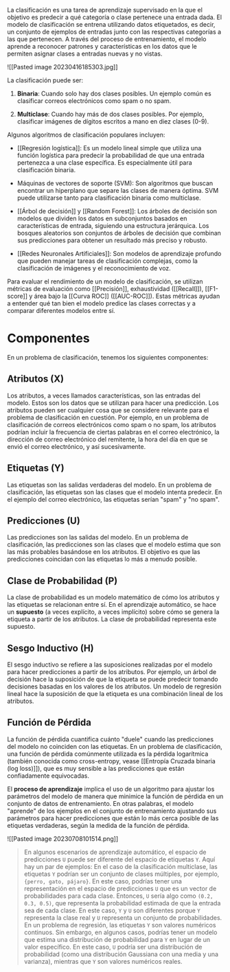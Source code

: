 La clasificación es una tarea de aprendizaje supervisado en la que el objetivo es predecir a qué categoría o clase pertenece una entrada dada. El modelo de clasificación se entrena utilizando datos etiquetados, es decir, un conjunto de ejemplos de entradas junto con las respectivas categorías a las que pertenecen. A través del proceso de entrenamiento, el modelo aprende a reconocer patrones y características en los datos que le permiten asignar clases a entradas nuevas y no vistas.

![[Pasted image 20230416185303.jpg]]

La clasificación puede ser:

1.  **Binaria**: Cuando solo hay dos clases posibles. Un ejemplo común es clasificar correos electrónicos como spam o no spam.

2.  **Multiclase**: Cuando hay más de dos clases posibles. Por ejemplo, clasificar imágenes de dígitos escritos a mano en diez clases (0-9).


Algunos algoritmos de clasificación populares incluyen:

-   [[Regresión logística]]: Es un modelo lineal simple que utiliza una función logística para predecir la probabilidad de que una entrada pertenezca a una clase específica. Es especialmente útil para clasificación binaria.

-   Máquinas de vectores de soporte (SVM): Son algoritmos que buscan encontrar un hiperplano que separe las clases de manera óptima. SVM puede utilizarse tanto para clasificación binaria como multiclase.

-  [[Árbol de decisión]] y [[Random Forest]]: Los árboles de decisión son modelos que dividen los datos en subconjuntos basados en características de entrada, siguiendo una estructura jerárquica. Los bosques aleatorios son conjuntos de árboles de decisión que combinan sus predicciones para obtener un resultado más preciso y robusto.

-   [[Redes Neuronales Artificiales]]: Son modelos de aprendizaje profundo que pueden manejar tareas de clasificación complejas, como la clasificación de imágenes y el reconocimiento de voz.


Para evaluar el rendimiento de un modelo de clasificación, se utilizan métricas de evaluación como [[Precisión]], exhaustividad ([[Recall]]), [[F1-score]] y área bajo la [[Curva ROC]] ([[AUC-ROC]]). Estas métricas ayudan a entender qué tan bien el modelo predice las clases correctas y a comparar diferentes modelos entre sí.

# Componentes 

En un problema de clasificación, tenemos los siguientes componentes:

## Atributos (X)

Los atributos, a veces llamados características, son las entradas del modelo. Estos son los datos que se utilizan para hacer una predicción. Los atributos pueden ser cualquier cosa que se considere relevante para el problema de clasificación en cuestión. Por ejemplo, en un problema de clasificación de correos electrónicos como spam o no spam, los atributos podrían incluir la frecuencia de ciertas palabras en el correo electrónico, la dirección de correo electrónico del remitente, la hora del día en que se envió el correo electrónico, y así sucesivamente.

## Etiquetas (Y)

Las etiquetas son las salidas verdaderas del modelo. En un problema de clasificación, las etiquetas son las clases que el modelo intenta predecir. En el ejemplo del correo electrónico, las etiquetas serían "spam" y "no spam".

## Predicciones (U)

Las predicciones son las salidas del modelo. En un problema de clasificación, las predicciones son las clases que el modelo estima que son las más probables basándose en los atributos. El objetivo es que las predicciones coincidan con las etiquetas lo más a menudo posible.

## Clase de Probabilidad (P)

La clase de probabilidad es un modelo matemático de cómo los atributos y las etiquetas se relacionan entre sí. En el aprendizaje automático, se hace un **supuesto** (a veces explícito, a veces implícito) sobre cómo se genera la etiqueta a partir de los atributos. La clase de probabilidad representa este supuesto.

## Sesgo Inductivo (H)

El sesgo inductivo se refiere a las suposiciones realizadas por el modelo para hacer predicciones a partir de los atributos. Por ejemplo, un árbol de decisión hace la suposición de que la etiqueta se puede predecir tomando decisiones basadas en los valores de los atributos. Un modelo de regresión lineal hace la suposición de que la etiqueta es una combinación lineal de los atributos.

## Función de Pérdida

La función de pérdida cuantifica cuánto "duele" cuando las predicciones del modelo no coinciden con las etiquetas. En un problema de clasificación, una función de pérdida comúnmente utilizada es la pérdida logarítmica (también conocida como cross-entropy, vease [[Entropía Cruzada binaria (log loss)]]), que es muy sensible a las predicciones que están confiadamente equivocadas.

El **proceso de aprendizaje** implica el uso de un algoritmo para ajustar los parámetros del modelo de manera que minimice la función de pérdida en un conjunto de datos de entrenamiento. En otras palabras, el modelo "aprende" de los ejemplos en el conjunto de entrenamiento ajustando sus parámetros para hacer predicciones que están lo más cerca posible de las etiquetas verdaderas, según la medida de la función de pérdida.

![[Pasted image 20230708101514.png]]


> En algunos escenarios de aprendizaje automático, el espacio de predicciones `U` puede ser diferente del espacio de etiquetas `Y`. Aquí hay un par de ejemplos:
En el caso de la clasificación multiclase, las etiquetas `Y` podrían ser un conjunto de clases múltiples, por ejemplo, `{perro, gato, pájaro}`. En este caso, podrías tener una representación en el espacio de predicciones `U` que es un vector de probabilidades para cada clase. Entonces, `U` sería algo como `(0.2, 0.3, 0.5)`, que representa la probabilidad estimada de que la entrada sea de cada clase. En este caso, `Y` y `U` son diferentes porque `Y` representa la clase real y `U` representa un conjunto de probabilidades.
En un problema de regresión, las etiquetas `Y` son valores numéricos continuos. Sin embargo, en algunos casos, podrías tener un modelo que estima una distribución de probabilidad para `Y` en lugar de un valor específico. En este caso, `U` podría ser una distribución de probabilidad (como una distribución Gaussiana con una media y una varianza), mientras que `Y` son valores numéricos reales.
